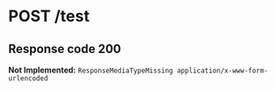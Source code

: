 # **POST** /test

## Response code 200

**Not Implemented:**
`ResponseMediaTypeMissing application/x-www-form-urlencoded`
